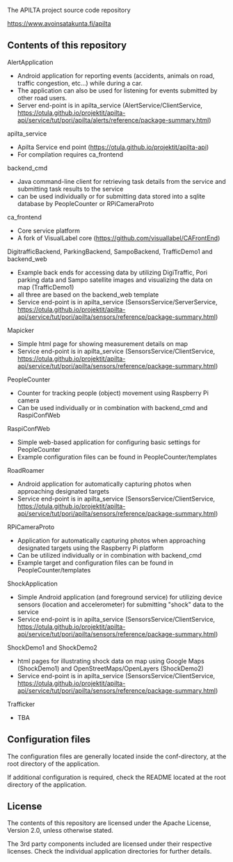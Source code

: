 The APILTA project source code repository

https://www.avoinsatakunta.fi/apilta


Contents of this repository
---------------------------

AlertApplication
 - Android application for reporting events (accidents, animals on road, traffic congestion, etc...) while during a car.
- The application can also be used for listening for events submitted by other road users.
- Server end-point is in apilta_service (AlertService/ClientService, https://otula.github.io/projektit/apilta-api/service/tut/pori/apilta/alerts/reference/package-summary.html)


apilta_service
- Apilta Service end point (https://otula.github.io/projektit/apilta-api)
- For compilation requires ca_frontend


backend_cmd
- Java command-line client for retrieving task details from the service and submitting task results to the service
- can be used individually or for submitting data stored into a sqlite database by PeopleCounter or RPiCameraProto


ca_frontend
- Core service platform
- A fork of VisualLabel core (https://github.com/visuallabel/CAFrontEnd)


DigitrafficBackend, ParkingBackend, SampoBackend, TrafficDemo1 and backend_web
- Example back ends for accessing data by utilizing DigiTraffic, Pori parking data and Sampo satellite images and visualizing the data on map (TrafficDemo1)
- all three are based on the backend_web template
- Service end-point is in apilta_service (SensorsService/ServerService, https://otula.github.io/projektit/apilta-api/service/tut/pori/apilta/sensors/reference/package-summary.html)


Mapicker
- Simple html page for showing measurement details on map
- Service end-point is in apilta_service (SensorsService/ClientService, https://otula.github.io/projektit/apilta-api/service/tut/pori/apilta/sensors/reference/package-summary.html)


PeopleCounter
- Counter for tracking people (object) movement using Raspberry Pi camera
- Can be used individually or in combination with backend_cmd and RaspiConfWeb


RaspiConfWeb
- Simple web-based application for configuring basic settings for PeopleCounter
- Example configuration files can be found in PeopleCounter/templates


RoadRoamer
- Android application for automatically capturing photos when approaching designated targets
- Service end-point is in apilta_service (SensorsService/ClientService, https://otula.github.io/projektit/apilta-api/service/tut/pori/apilta/sensors/reference/package-summary.html)


RPiCameraProto
- Application for automatically capturing photos when approaching designated targets using the Raspberry Pi platform
- Can be utilized individually or in combination with backend_cmd
- Example target and configuration files can be found in PeopleCounter/templates


ShockApplication
- Simple Android application (and foreground service) for utilizing device sensors (location and accelerometer) for submitting "shock" data to the service
- Service end-point is in apilta_service (SensorsService/ClientService, https://otula.github.io/projektit/apilta-api/service/tut/pori/apilta/sensors/reference/package-summary.html)


ShockDemo1 and ShockDemo2
- html pages for illustrating shock data on map using Google Maps (ShockDemo1) and OpenStreetMaps/OpenLayers (ShockDemo2)
- Service end-point is in apilta_service (SensorsService/ClientService, https://otula.github.io/projektit/apilta-api/service/tut/pori/apilta/sensors/reference/package-summary.html)


Trafficker
- TBA


Configuration files
-------------------
The configuration files are generally located inside the conf-directory, at the root directory of the application. 

If additional configuration is required, check the README located at the root directory of the application.


License
-------

The contents of this repository are licensed under the Apache License, Version 2.0, unless otherwise stated.

The 3rd party components included are licensed under their respective licenses. Check the individual application directories for further details.
